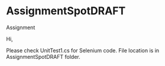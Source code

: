 # AssignmentSpotDRAFT
Assignment

Hi,

Please check UnitTest1.cs for Selenium code. File location is in AssignmentSpotDRAFT folder.
